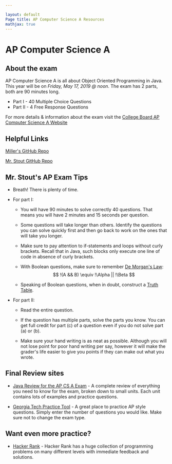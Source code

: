 ```yaml
---

layout: default
Page title: AP Computer Science A Resources
mathjax: true
---
```


# AP Computer Science A

## About the exam
AP Computer Science A is all about Object Oriented Programming in Java. This year will be on *Friday, May 17, 2019 @ noon*. The exam has 2 parts, both are 90 minutes long.
  * Part I - 40 Multiple Choice Questions
  * Part II - 4 Free Response Questions

For more details & information about the exam visit the [College Board AP Computer Science A Website](https://apcentral.collegeboard.org/courses/ap-computer-science-a?course=ap-computer-science-a)

## Helpful Links

[Miller's GitHub Repo](https://github.com/MillerHollinger)

[Mr. Stout GitHub Repo](https://github.com/BarakStout)

## Mr. Stout's AP Exam Tips

* Breath! There is plenty of time.

* For part I:
  * You will have 90 minutes to solve correctly 40 questions. That means you will have 2 minutes and 15 seconds per question.

  * Some questions will take longer than others. Identify the questions you can solve quickly first and then go back to work on the ones that will take you longer.

  * Make sure to pay attention to if-statements and loops without curly brackets. Recall that in Java, such blocks only execute one line of code in absence of curly brackets.

  * With Boolean questions, make sure to remember [De Morgan's Law](https://en.wikipedia.org/wiki/De_Morgan%27s_laws): $$ 	!(A && B) \equiv  !\Alpha || !\Beta $$

  * Speaking of Boolean questions, when in doubt, construct a [Truth Table](https://en.wikipedia.org/wiki/Truth_table).

* For part II:

  * Read the entire question.

  * If the question has multiple parts, solve the parts you know. You can get full credit for part (c) of a question even if you do not solve part (a) or (b).

  * Make sure your hand writing is as neat as possible. Although you will not lose point for poor hand writing per say, however it will make the grader's life easier to give you points if they can make out what you wrote.

## Final Review sites

* [Java Review for the AP CS A Exam](http://interactivepython.org/runestone/static/JavaReview/index.html) - A complete review of everything you need to know for the exam, broken down to small units. Each unit contains lots of examples and practice questions.

* [Georgia Tech Practice Tool](http://ice.cc.gatech.edu/apexam_final/begin_test_practice.jsp) - A great place to practice AP style questions. Simply enter the number of questions you would like. Make sure not to change the exam type.

## Want even more practice?

* [Hacker Rank](https://www.hackerrank.com/domains/java) - Hacker Rank has a huge collection of programming problems on many different levels with immediate feedback and solutions.
